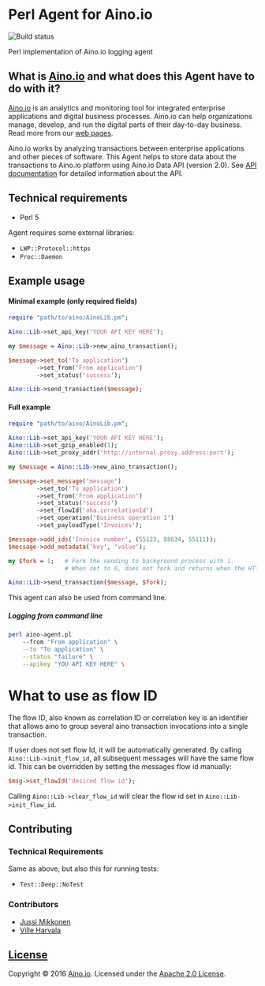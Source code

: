 # Perl Agent for Aino.io

![Build status](https://circleci.com/gh/Aino-io/agent-perl.svg?style=shield&circle-token=9965fe818fcc8937901cbf249cd9d07707ab1138)

Perl implementation of Aino.io logging agent

## What is [Aino.io](http://aino.io) and what does this Agent have to do with it?

[Aino.io](http://aino.io) is an analytics and monitoring tool for integrated enterprise applications and digital business processes. Aino.io can help organizations manage, develop, and run the digital parts of their day-to-day business. Read more from our [web pages](http://aino.io).

Aino.io works by analyzing transactions between enterprise applications and other pieces of software. This Agent helps to store data about the transactions to Aino.io platform using Aino.io Data API (version 2.0). See [API documentation](http://www.aino.io/api) for detailed information about the API.


## Technical requirements
* Perl 5

Agent requires some external libraries:
* `LWP::Protocol::https`
* `Proc::Daemon`

## Example usage

#### Minimal example (only required fields)

```perl
require "path/to/aino/AinoLib.pm";

Aino::Lib->set_api_key('YOUR API KEY HERE');

my $message = Aino::Lib->new_aino_transaction();

$message->set_to('To application')
        ->set_from('From application')
        ->set_status('success');

Aino::Lib->send_transaction($message);
```

#### Full example

```perl
require "path/to/aino/AinoLib.pm";

Aino::Lib->set_api_key('YOUR API KEY HERE');
Aino::Lib->set_gzip_enabled(1);
Aino::Lib->set_proxy_addr('http://internal.proxy.address:port');

my $message = Aino::Lib->new_aino_transaction();

$message->set_message('message')
        ->set_to('To application')
        ->set_from('From application')
        ->set_status('success')
        ->set_flowId('aka.correlationId')
        ->set_operation('Business operation 1')
        ->set_payloadType('Invoices');

$message->add_ids('Invoice number', (55123, 88634, 55111));
$message->add_metadata('key', 'value');

my $fork = 1;   # Fork the sending to background process with 1.
                # When set to 0, does not fork and returns when the HTTP request is done

Aino::Lib->send_transaction($message, $fork);
```

This agent can also be used from command line.

##### Logging from command line

```bash
perl aino-agent.pl
    --from "From application" \
    --to "To application" \
    --status "failure" \
    --apikey "YOU API KEY HERE" \
```

# What to use as flow ID
The flow ID, also known as correlation ID or correlation key is an identifier that allows aino
to group several aino transaction invocations into a single transaction.

If user does not set flow Id, it will be automatically generated.
By calling `Aino::Lib->init_flow_id`, all subsequent messages will have the same flow id.
This can be overridden by setting the messages flow id manually:
```perl
$msg->set_flowId('desired flow id');
```
Calling `Aino::Lib->clear_flow_id` will clear the flow id set in `Aino::Lib->init_flow_id`.

## Contributing

### Technical Requirements
Same as above, but also this for running tests:
* `Test::Deep::NoTest`

### Contributors

* [Jussi Mikkonen](https://github.com/jussi-mikkonen)
* [Ville Harvala](https://github.com/vharvala)

## [License](LICENSE)

Copyright &copy; 2016 [Aino.io](http://aino.io). Licensed under the [Apache 2.0 License](LICENSE).
